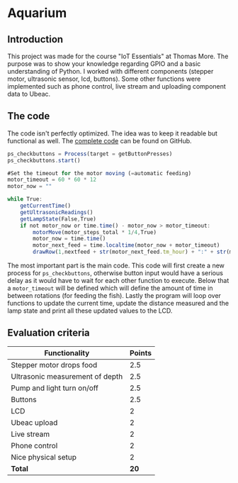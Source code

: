 # Aquarium
## Introduction
This project was made for the course "IoT Essentials" at Thomas More. The purpose was to show your knowledge regarding GPIO and a basic understanding of Python. I worked with different components (stepper motor, ultrasonic sensor, lcd, buttons). Some other functions were implemented such as phone control, live stream and uploading component data to Ubeac.

## The code
The code isn't perfectly optimized. The idea was to keep it readable but functional as well. The [complete code](https://github.com/syandelbart/TM-IoTEssentials-Aquarium-Public/blob/39d13a232f90d73d33709c2a4207e6071885a97d/final.py) can be found on GitHub.
```js
ps_checkbuttons = Process(target = getButtonPresses)
ps_checkbuttons.start()

#Set the timeout for the motor moving (=automatic feeding)
motor_timeout = 60 * 60 * 12
motor_now = ""

while True:
    getCurrentTime()
    getUltrasonicReadings()
    getLampState(False,True)
    if not motor_now or time.time() - motor_now > motor_timeout:
        motorMove(motor_steps_total * 1/4,True)
        motor_now = time.time()
        motor_next_feed = time.localtime(motor_now + motor_timeout)
        drawRow(1,nextfeed + str(motor_next_feed.tm_hour) + ":" + str(motor_next_feed.tm_min))
```
The most important part is the main code. This code will first create a new process for `ps_checkbuttons`, otherwise button input would have a serious delay as it would have to wait for each other function to execute. Below that a `motor_timeout` will be defined which will define the amount of time in between rotations (for feeding the fish). Lastly the program will loop over functions to update the current time, update the distance measured and the lamp state and print all these updated values to the LCD.

## Evaluation criteria

| Functionality  | Points |
| ------------- | ------------- |
| Stepper motor drops food | 2.5
| Ultrasonic measurement of depth | 2.5
| Pump and light turn on/off  | 2.5
| Buttons  | 2.5
| LCD  | 2
| Ubeac upload  | 2
| Live stream  | 2
| Phone control  | 2
| Nice physical setup  | 2
| **Total** | **20**
